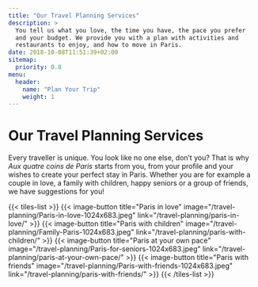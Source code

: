 ```yaml
---
title: "Our Travel Planning Services"
description: >
  You tell us what you love, the time you have, the pace you prefer
  and your budget. We provide you with a plan with activities and
  restaurants to enjoy, and how to move in Paris.
date: 2018-10-08T11:51:39+02:00
sitemap:
  priority: 0.8
menu:
  header:
    name: "Plan Your Trip"
    weight: 1
---
```


# Our Travel Planning Services
Every traveller is unique. You look like no one else, don’t you? That is why *Aux quatre coins de Paris* starts from you, from your profile and your wishes to create your perfect stay in Paris. Whether you are for example a couple in love, a family with children, happy seniors or a group of friends, we have suggestions for you!

{{< tiles-list >}}
  {{< image-button title="Paris in love"
      image="/travel-planning/Paris-in-love-1024x683.jpeg"
      link="/travel-planning/paris-in-love/" >}}
  {{< image-button title="Paris with children"
      image="/travel-planning/Family-Paris-1024x683.jpeg"
      link="/travel-planning/paris-with-children/" >}}
  {{< image-button title="Paris at your own pace"
      image="/travel-planning/Paris-for-seniors-1024x683.jpeg"
      link="/travel-planning/paris-at-your-own-pace/" >}}
  {{< image-button title="Paris with friends"
      image="/travel-planning/Paris-with-friends-1024x683.jpeg"
      link="/travel-planning/paris-with-friends/" >}}
{{< /tiles-list >}}

